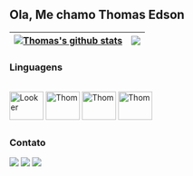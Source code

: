 ## Ola, Me chamo Thomas Edson

<a href="https://github.com/thomasedson07/github-readme-stats"><img align="center" src="https://github-readme-stats.vercel.app/api?username=thomasedson07&show_icons=true&include_all_commits=true&theme=dark&hide_border=true" alt="Thomas's github stats" /></a> | <a href="https://github.com/thomasedson07/github-readme-stats"><img align="center" src="https://github-readme-stats.vercel.app/api/top-langs/?username=thomasedson07&layout=compact&theme=dark&hide_border=true" /></a> |
| ------------- | ------------- |


### Linguagens
<div style="display: inline_block"><br>
  <img align="center" alt="Looker" height="50" width="60" src="https://cdn.icon-icons.com/icons2/2699/PNG/512/looker_logo_icon_169352.png">
  <img align="center" alt="Thom" height="50" width="60" src="https://cdn.jsdelivr.net/gh/devicons/devicon@latest/icons/linux/linux-original.svg">
  <img align="center" alt="Thom" height="50" width="60" src="https://cdn.jsdelivr.net/gh/devicons/devicon@latest/icons/jupyter/jupyter-original-wordmark.svg">
  <img align="center" alt="Thom" height="50" width="60" src="https://cdn.jsdelivr.net/gh/devicons/devicon@latest/icons/mysql/mysql-original.svg">
</div>


##

### Contato
<div> 
 
  <a href="https://instagram.com/thomas.sborges" target="_blank"><img src="https://img.shields.io/badge/-Instagram-%23E4405F?style=for-the-badge&logo=instagram&logoColor=white" target="_blank"></a>
  <a href = "mailto:te742378@gmail.com"><img src="https://img.shields.io/badge/-Gmail-%23333?style=for-the-badge&logo=gmail&logoColor=white" target="_blank"></a>
  <a href="https://www.linkedin.com/in/thomas-edson-116314225" target="_blank"><img src="https://img.shields.io/badge/-LinkedIn-%230077B5?style=for-the-badge&logo=linkedin&logoColor=white" target="_blank"></a> 
  
</div
![Snake animation](https://github.com/thomasedson07/thomasedson07/blob/output/github-contribution-grid-snake.svg)





